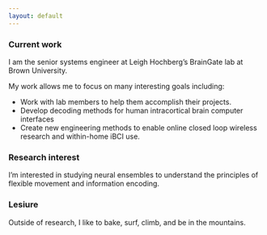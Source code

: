 ```yaml
---
layout: default
---
```



### Current work

I am the senior systems engineer at Leigh Hochberg’s BrainGate lab at Brown University.


My work allows me to focus on many interesting goals including:
  - Work with lab members to help them accomplish their projects.
  - Develop decoding methods for human intracortical brain computer interfaces  
  - Create new engineering methods to enable online closed loop wireless research and within-home iBCI use.


### Research interest
I’m interested in studying neural ensembles to understand the principles of flexible movement and information encoding.

### Lesiure
Outside of research, I like to bake, surf, climb, and be in the mountains.